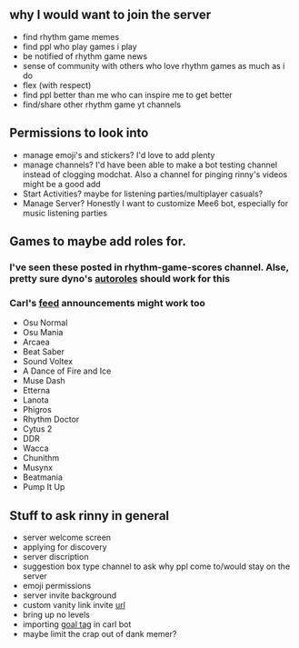 ## why I would want to join the server  

*  find rhythm game memes
*  find ppl who play games i play
*  be notified of rhythm game news
*  sense of community with others who love rhythm games as much as i do
*  flex (with respect)
*  find ppl better than me who can inspire me to get better
*  find/share other rhythm game yt channels

## Permissions to look into  

*  manage emoji's and stickers? I'd love to add plenty
*  manage channels? I'd have been able to make a bot testing channel instead of clogging modchat. Also a channel for pinging rinny's videos might be a good add
*  Start Activities? maybe for listening parties/multiplayer casuals?
*  Manage Server? Honestly I want to customize Mee6 bot, especially for music listening parties

## Games to maybe add roles for.  

### I've seen these posted in rhythm-game-scores channel. Alse, pretty sure dyno's [autoroles](https://wiki.dyno.gg/en/modules/autoroles#how-to-set-up-joinable-ranks) should work for this  
### Carl's [feed](https://docs.carl.gg/utilities/announcements/) announcements might work too


*  Osu Normal
*  Osu Mania
*  Arcaea
*  Beat Saber
*  Sound Voltex
*  A Dance of Fire and Ice
*  Muse Dash
*  Etterna
*  Lanota
*  Phigros
*  Rhythm Doctor
*  Cytus 2
*  DDR
*  Wacca
*  Chunithm
*  Musynx
*  Beatmania
*  Pump It Up

## Stuff to ask rinny in general
* server welcome screen
* applying for discovery
* server discription
* suggestion box type channel to ask why ppl come to/would stay on the server
* emoji permissions
* server invite background
* custom vanity link invite [url](https://invite.gg/)
* bring up no levels
* importing [goal tag](https://docs.carl.gg/tags-and-triggers/collection/) in carl bot
* maybe limit the crap out of dank memer?
